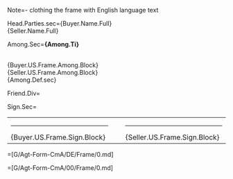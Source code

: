 Note=- clothing the frame with English language text

Head.Parties.sec={Buyer.Name.Full}<br>{Seller.Name.Full}

Among.Sec=<b>{Among.Ti}</b><br><br><ul type="none" style="padding-left: 0"><li>{Buyer.US.Frame.Among.Block}<br></li><li>{Seller.US.Frame.Among.Block}<br></li><li>{Among.Def.sec}</li></ul>

Friend.Div=</i>

Sign.Sec=<table><tr><td valign="top" width="300px"><hr>{Buyer.US.Frame.Sign.Block}</td><td width="100px"></td><td valign="top" width="300px"><hr>{Seller.US.Frame.Sign.Block}</td></tr></table>

=[G/Agt-Form-CmA/DE/Frame/0.md] 

=[G/Agt-Form-CmA/00/Frame/0.md]
